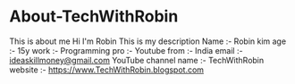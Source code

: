 # About-TechWithRobin
This is about me 
Hi I'm Robin This is my description
Name :- Robin kim
age :- 15y
work :- Programming 
pro :- Youtube
from :- India 
email :- ideaskillmoney@gmail.com
YouTube channel name :- TechWithRobin
website :- https://www.TechWithRobin.blogspot.com

